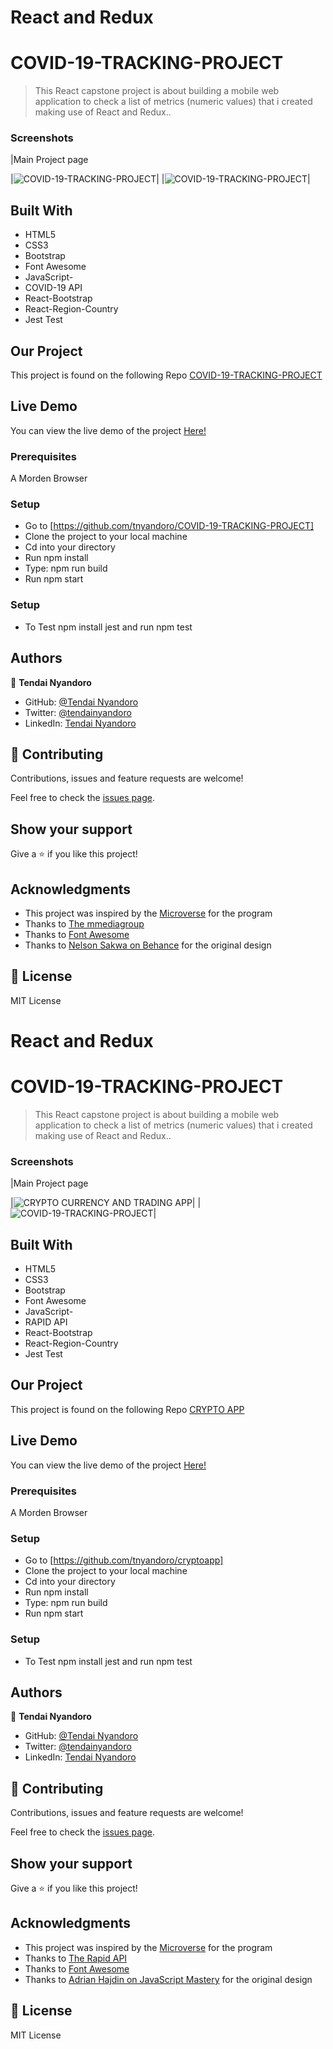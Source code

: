 # React and Redux
# COVID-19-TRACKING-PROJECT


> This React capstone project is about building a mobile web application to check a list of metrics (numeric values) that i created making use of React and Redux..

### Screenshots

|Main Project page

|![COVID-19-TRACKING-PROJECT](https://user-images.githubusercontent.com/30318155/133608553-e2c7ad1b-0a9b-4195-a723-8834fb4f3df1.png)|
|![COVID-19-TRACKING-PROJECT](https://user-images.githubusercontent.com/30318155/133609015-fde48e6e-1b4c-46c6-b1ca-acc0fa6daf8a.png)|

## Built With

- HTML5
- CSS3
- Bootstrap
- Font Awesome
- JavaScript-
- COVID-19 API
- React-Bootstrap
- React-Region-Country
- Jest Test

## Our Project

This project is found on the following Repo [COVID-19-TRACKING-PROJECT](https://github.com/tnyandoro/COVID-19-TRACKING-PROJECT/)

## Live Demo

You can view the live demo of the project [Here!](https://614255540bbc8400e31a7e9a--jolly-tereshkova-efa063.netlify.app/)

### Prerequisites

A Morden Browser

### Setup
- Go to [https://github.com/tnyandoro/COVID-19-TRACKING-PROJECT]
- Clone the project to your local machine
- Cd into your directory
- Run npm install
- Type: npm run build
- Run npm start

### Setup
- To Test npm install jest and run npm test
## Authors

👤 **Tendai Nyandoro**

- GitHub: [@Tendai Nyandoro](https://github.com/tnyandoro)
- Twitter: [@tendainyandoro](https://twitter.com/tendainyandoro)
- LinkedIn: [Tendai Nyandoro](https://www.linkedin.com/in/tendai-nyandoro/)

## 🤝 Contributing

Contributions, issues and feature requests are welcome!

Feel free to check the [issues page](https://github.com/tnyandoro/restaurant-page-webpack/issues).

## Show your support

Give a ⭐️ if you like this project!

## Acknowledgments

- This project was inspired by the [Microverse](https://www.microverse.org/) for the  program
- Thanks to [The mmediagroup](https://covid-api.mmediagroup.fr//)
- Thanks to [Font Awesome](https://fontawesome.com/)
- Thanks to [ Nelson Sakwa on Behance](https://www.behance.net/sakwadesignstudio/) for the original design


## 📝 License

MIT License
# React and Redux
# COVID-19-TRACKING-PROJECT


> This React capstone project is about building a mobile web application to check a list of metrics (numeric values) that i created making use of React and Redux..

### Screenshots

|Main Project page

|![CRYPTO CURRENCY AND TRADING APP](https://user-images.githubusercontent.com/30318155/134501775-db200d43-5c72-484f-ad8b-b0b31049ff8b.png)|
|![COVID-19-TRACKING-PROJECT](https://user-images.githubusercontent.com/30318155/134502009-29ea2eaf-3b28-4564-b93f-d6d8a4ec6d3d.png)|

## Built With

- HTML5
- CSS3
- Bootstrap
- Font Awesome
- JavaScript-
- RAPID API
- React-Bootstrap
- React-Region-Country
- Jest Test

## Our Project

This project is found on the following Repo [CRYPTO APP](https://github.com/tnyandoro/cryptoapp/)

## Live Demo

You can view the live demo of the project [Here!](https://614255540bbc8400e31a7e9a--jolly-tereshkova-efa063.netlify.app/)

### Prerequisites

A Morden Browser

### Setup
- Go to [https://github.com/tnyandoro/cryptoapp]
- Clone the project to your local machine
- Cd into your directory
- Run npm install
- Type: npm run build
- Run npm start

### Setup
- To Test npm install jest and run npm test
## Authors

👤 **Tendai Nyandoro**

- GitHub: [@Tendai Nyandoro](https://github.com/tnyandoro)
- Twitter: [@tendainyandoro](https://twitter.com/tendainyandoro)
- LinkedIn: [Tendai Nyandoro](https://www.linkedin.com/in/tendai-nyandoro/)

## 🤝 Contributing

Contributions, issues and feature requests are welcome!

Feel free to check the [issues page](https://github.com/tnyandoro/cryptoapp/issues).

## Show your support

Give a ⭐️ if you like this project!

## Acknowledgments

- This project was inspired by the [Microverse](https://www.microverse.org/) for the  program
- Thanks to [The Rapid API](https://rapidapi.com/)
- Thanks to [Font Awesome](https://fontawesome.com/)
- Thanks to [ Adrian Hajdin on JavaScript Mastery](https://github.com/adrianhajdin/) for the original design


## 📝 License

MIT License
